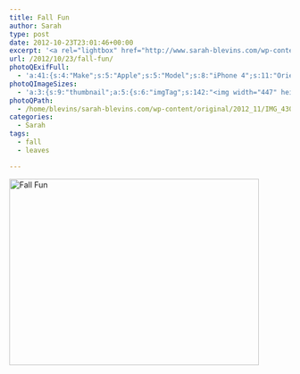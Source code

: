 ```yaml
---
title: Fall Fun
author: Sarah
type: post
date: 2012-10-23T23:01:46+00:00
excerpt: '<a rel="lightbox" href="http://www.sarah-blevins.com/wp-content/main/2012_11/IMG_4304.jpg" title="Fall Fun"><img width="447" height="334" alt="Fall Fun" src="http://www.sarah-blevins.com/wp-content/thumbnail/2012_11/IMG_4304.jpg" class="photoQexcerpt photoQLinkImg" /></a>'
url: /2012/10/23/fall-fun/
photoQExifFull:
  - 'a:41:{s:4:"Make";s:5:"Apple";s:5:"Model";s:8:"iPhone 4";s:11:"Orientation";s:17:"1: Normal (0 deg)";s:11:"xResolution";s:26:"72 dots per ResolutionUnit";s:11:"yResolution";s:26:"72 dots per ResolutionUnit";s:14:"ResolutionUnit";s:4:"Inch";s:8:"Software";s:3:"6.0";s:8:"DateTime";s:19:"2012:10:23 16:01:46";s:12:"ExposureTime";s:9:"1/100 sec";s:7:"FNumber";s:5:"f/2.8";s:15:"ExposureProgram";s:7:"Program";s:15:"ISOSpeedRatings";s:3:"100";s:11:"ExifVersion";s:12:"version 2.21";s:16:"DateTimeOriginal";s:19:"2012:10:23 16:01:46";s:17:"DateTimedigitized";s:19:"2012:10:23 16:01:46";s:17:"ShutterSpeedValue";s:9:"1/100 sec";s:13:"ApertureValue";s:5:"f/2.8";s:15:"BrightnessValue";s:15:"4.9514106583072";s:12:"MeteringMode";s:13:"Multi-Segment";s:5:"Flash";s:8:"No Flash";s:11:"FocalLength";s:7:"3.85 mm";s:15:"SubjectLocation";s:4:"1295";s:15:"FlashPixVersion";s:9:"version 1";s:10:"ColorSpace";s:4:"sRGB";s:14:"ExifImageWidth";s:11:"2592 pixels";s:15:"ExifImageHeight";s:11:"1936 pixels";s:13:"SensingMethod";s:35:"Unknown: One Chip Color Area Sensor";s:12:"ExposureMode";s:1:"0";s:12:"WhiteBalance";s:1:"0";s:16:"SceneCaptureMode";s:1:"0";s:20:"FocalLength35mmEquiv";s:0:"";s:7:"NumTags";s:1:"9";s:18:"Latitude Reference";s:1:"N";s:8:"Latitude";s:6:"52.375";s:19:"Longitude Reference";s:1:"E";s:9:"Longitude";s:15:"6.0086666666667";s:18:"Altitude Reference";s:15:"Above Sea Level";s:8:"Altitude";s:15:"14.25700365408m";s:4:"Time";s:10:"46.64:1:14";s:17:"ImageDirectionRef";s:1:"T";s:14:"ImageDirection";s:15:"75.904967602592";}'
photoQImageSizes:
  - 'a:3:{s:9:"thumbnail";a:5:{s:6:"imgTag";s:142:"<img width="447" height="334" alt="Fall Fun" src="http://www.sarah-blevins.com/wp-content/thumbnail/2012_11/IMG_4304.jpg" class="PhotoQImg" />";s:6:"imgUrl";s:70:"http://www.sarah-blevins.com/wp-content/thumbnail/2012_11/IMG_4304.jpg";s:7:"imgPath";s:73:"/home/blevins/sarah-blevins.com/wp-content/thumbnail/2012_11/IMG_4304.jpg";s:8:"imgWidth";s:3:"447";s:9:"imgHeight";s:3:"334";}s:4:"main";a:5:{s:6:"imgTag";s:137:"<img width="700" height="523" alt="Fall Fun" src="http://www.sarah-blevins.com/wp-content/main/2012_11/IMG_4304.jpg" class="PhotoQImg" />";s:6:"imgUrl";s:65:"http://www.sarah-blevins.com/wp-content/main/2012_11/IMG_4304.jpg";s:7:"imgPath";s:68:"/home/blevins/sarah-blevins.com/wp-content/main/2012_11/IMG_4304.jpg";s:8:"imgWidth";s:3:"700";s:9:"imgHeight";s:3:"523";}s:8:"original";a:5:{s:6:"imgTag";s:143:"<img width="2592" height="1936" alt="Fall Fun" src="http://www.sarah-blevins.com/wp-content/original/2012_11/IMG_4304.jpg" class="PhotoQImg" />";s:6:"imgUrl";s:69:"http://www.sarah-blevins.com/wp-content/original/2012_11/IMG_4304.jpg";s:7:"imgPath";s:72:"/home/blevins/sarah-blevins.com/wp-content/original/2012_11/IMG_4304.jpg";s:8:"imgWidth";s:4:"2592";s:9:"imgHeight";s:4:"1936";}}'
photoQPath:
  - /home/blevins/sarah-blevins.com/wp-content/original/2012_11/IMG_4304.jpg
categories:
  - Sarah
tags:
  - fall
  - leaves

---
```

<a rel="lightbox" href="http://www.sarah-blevins.com/wp-content/original/2012_11/IMG_4304.jpg" title="Fall Fun"><img width="447" height="334" alt="Fall Fun" src="http://www.sarah-blevins.com/wp-content/thumbnail/2012_11/IMG_4304.jpg" class="photoQcontent photoQLinkImg" /></a>

<div class="photoQDescr">
</div>